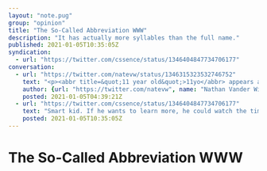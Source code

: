 ```yaml
---
layout: "note.pug"
group: "opinion"
title: "The So-Called Abbreviation WWW"
description: "It has actually more syllables than the full name."
published: 2021-01-05T10:35:05Z
syndication:
  - url: "https://twitter.com/cssence/status/1346404847734706177"
conversation:
  - url: "https://twitter.com/natevw/status/1346315323532746752"
    text: "<p><abbr title=&quot;11 year old&quot;>11yo</abbr> appears at top of stairs 40 minutes after going to bed: “Dad? So this question isn’t maybe very important, buuut, well, you know how you said WWW stands for World Wide Web? I think it would be quicker just to say World Wide Web?”</p>"
    author: {url: "https://twitter.com/natevw", name: "Nathan Vander Wilt"}
    posted: 2021-01-05T04:39:21Z
  - url: "https://twitter.com/cssence/status/1346404847734706177"
    text: "Smart kid. If he wants to learn more, he could watch the timeless talk “A” by [@adactio](https://twitter.com/adactio) in its entirety. Or jump straight to the 25:49 mark.<br>[speaking.adactio.com/50nYSD/a](https://speaking.adactio.com/50nYSD/a)"
    posted: 2021-01-05T10:35:05Z
---
```


# The So-Called Abbreviation WWW
